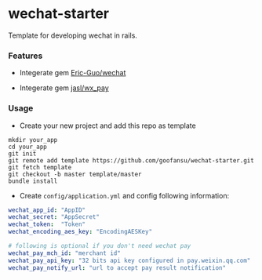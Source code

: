 # wechat-starter

Template for developing wechat in rails.

### Features

* Integerate gem [Eric-Guo/wechat](https://github.com/Eric-Guo/wechat)

* Integerate gem [jasl/wx_pay](https://github.com/jasl/wx_pay)

### Usage

* Create your new project and add this repo as template

```
mkdir your_app
cd your_app
git init
git remote add template https://github.com/goofansu/wechat-starter.git
git fetch template
git checkout -b master template/master
bundle install
```

* Create `config/application.yml` and config following information:

``` yaml
wechat_app_id: "AppID"
wechat_secret: "AppSecret"
wechat_token:  "Token"
wechat_encoding_aes_key: "EncodingAESKey"

# following is optional if you don't need wechat pay
wechat_pay_mch_id: "merchant id"
wechat_pay_api_key: "32 bits api key configured in pay.weixin.qq.com"
wechat_pay_notify_url: "url to accept pay result notification"
```
